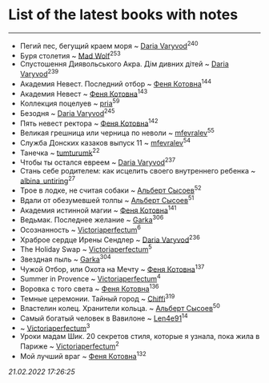 # List of the latest books with notes
---

* Пегий пес, бегущий краем моря ~ [Daria Varyvod](users/829/829893410524253-facebook)<sup>240</sup>
* Буря столетия ~ [Mad Wolf](users/947/94738840-vkontakte)<sup>253</sup>
* Спустошення Диявольського Акра. Дім дивних дітей ~ [Daria Varyvod](users/829/829893410524253-facebook)<sup>239</sup>
* Академия Невест. Последний отбор ~ [Феня Котовна](users/109/109746193906459706720-google)<sup>144</sup>
* Академия Невест ~ [Феня Котовна](users/109/109746193906459706720-google)<sup>143</sup>
* Коллекция поцелуев ~ [pria](users/128/128917939-vkontakte)<sup>59</sup>
* Безодня ~ [Daria Varyvod](users/829/829893410524253-facebook)<sup>245</sup>
* Пять невест ректора ~ [Феня Котовна](users/109/109746193906459706720-google)<sup>142</sup>
* Великая грешница или черница по неволи ~ [mfevralev](users/140/140966150-vkontakte)<sup>55</sup>
* Служба Донских казаков выпуск 11 ~ [mfevralev](users/140/140966150-vkontakte)<sup>54</sup>
* Танечка ~ [tumturumk](users/135/135685382-vkontakte)<sup>22</sup>
* Чтобы ты остался евреем ~ [Daria Varyvod](users/829/829893410524253-facebook)<sup>237</sup>
* Стань себе родителем: как исцелить своего внутреннего ребенка ~ [albina_untiring](users/257/2579695-vkontakte)<sup>27</sup>
* Трое в лодке, не считая собаки ~ [Альберт Сысоев](users/474/47446642-vkontakte)<sup>52</sup>
* Вдали от обезумевшей толпы ~ [Альберт Сысоев](users/474/47446642-vkontakte)<sup>51</sup>
* Академия истинной магии ~ [Феня Котовна](users/109/109746193906459706720-google)<sup>141</sup>
* Ведьмак. Последнее желание ~ [Garka](users/115/115753719718250012620-google)<sup>306</sup>
* Осознанность ~ [Victoriaperfectum](users/117/117396356938980769291-google)<sup>6</sup>
* Храброе сердце Ирены Сендлер ~ [Daria Varyvod](users/829/829893410524253-facebook)<sup>236</sup>
* The Holiday Swap ~ [Victoriaperfectum](users/117/117396356938980769291-google)<sup>5</sup>
* Звездная пыль ~ [Garka](users/115/115753719718250012620-google)<sup>304</sup>
* Чужой Отбор, или Охота на Мечту ~ [Феня Котовна](users/109/109746193906459706720-google)<sup>137</sup>
* Summer in Provence ~ [Victoriaperfectum](users/117/117396356938980769291-google)<sup>4</sup>
* Воровка с того света ~ [Феня Котовна](users/109/109746193906459706720-google)<sup>136</sup>
* Темные церемонии. Тайный город ~ [Chiffi](users/105/105831994080785626680-google)<sup>319</sup>
* Властелин колец. Хранители кольца. ~ [Альберт Сысоев](users/474/47446642-vkontakte)<sup>50</sup>
* Самый богатый человек в Вавилоне ~ [Len4e91](users/254/254448176-yandex)<sup>14</sup>
*  ~ [Victoriaperfectum](users/117/117396356938980769291-google)<sup>3</sup>
* Уроки мадам Шик. 20 секретов стиля, которые я узнала, пока жила в Париже ~ [Victoriaperfectum](users/117/117396356938980769291-google)<sup>2</sup>
* Мой лучший враг ~ [Феня Котовна](users/109/109746193906459706720-google)<sup>132</sup>


_21.02.2022 17:26:25_
